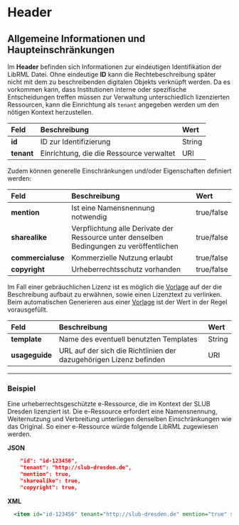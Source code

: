 # Header
## Allgemeine Informationen und Haupteinschränkungen

Im **Header** befinden sich Informationen zur eindeutigen Identifikation der LibRML Datei. Ohne eindeutige **ID** kann die Rechtebeschreibung später nicht mit dem zu beschreibenden digitalen Objekts verknüpft werden. Da es vorkommen kann, dass Institutionen interne oder spezifische Entscheidungen treffen müssen zur Verwaltung unterschiedlich lizenzierten Ressourcen, kann die Einrichtung als `tenant` angegeben werden um den nötigen Kontext herzustellen.

| Feld | Beschreibung | Wert |
| :--- | :---------- | :-- |
|**id**| ID zur Identifizierung | String |
|**tenant**| Einrichtung, die die Ressource verwaltet | URI |

Zudem können generelle Einschränkungen und/oder Eigenschaften definiert werden:

| Feld | Beschreibung | Wert |
| :--- | :---------- | :-- |
|**mention**| Ist eine Namensnennung notwendig | true/false|
|**sharealike**| Verpflichtung alle Derivate der Ressource unter denselben Bedingungen zu veröffentlichen | true/false|
|**commercialuse**| Kommerzielle Nutzung erlaubt | true/false|
|**copyright**| Urheberrechtsschutz vorhanden | true/false|

Im Fall einer gebräuchlichen Lizenz ist es möglich die [Vorlage](../tmpl/beispiele.md) auf der die Beschreibung aufbaut zu erwähnen, sowie einen Lizenztext zu verlinken. Beim automatischen Generieren aus einer [Vorlage](../tmpl/beispiele.md) ist der Wert in der Regel vorausgefüllt.

| Feld | Beschreibung | Wert |
| :--- | :---------- | :-- |
|**template**| Name des eventuell benutzten Templates | String |
|**usageguide**| URL auf der sich die Richtlinien der dazugehörigen Lizenz befinden | URI|

----

### Beispiel

Eine urheberrechtsgeschützte e-Ressource, die im Kontext der SLUB Dresden lizenziert ist. Die e-Ressource erfordert eine Namensnennung, Weiternutzung und Verbreitung unterliegen denselben Einschränkungen wie das Original.
So einer e-Ressource würde folgende LibRML zugewiesen werden.

**JSON**

```json
    "id": "id-123456",
    "tenant": "http://slub-dresden.de",
    "mention": true,
    "sharealike": true,
    "copyright": true,
```

**XML**

```xml
  <item id="id-123456" tenant="http://slub-dresden.de" mention="true" sharealike="true" copyright="true" />
```
